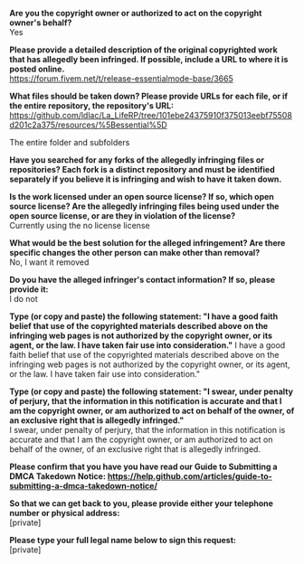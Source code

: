 **Are you the copyright owner or authorized to act on the copyright owner's behalf?**  
Yes  

**Please provide a detailed description of the original copyrighted work that has allegedly been infringed. If possible, include a URL to where it is posted online.**  
https://forum.fivem.net/t/release-essentialmode-base/3665  

**What files should be taken down? Please provide URLs for each file, or if the entire repository, the repository's URL:**     https://github.com/ldlac/La_LifeRP/tree/101ebe24375910f375013eebf75508d201c2a375/resources/%5Bessential%5D  

The entire folder and subfolders  

**Have you searched for any forks of the allegedly infringing files or repositories? Each fork is a distinct repository and must be identified separately if you believe it is infringing and wish to have it taken down.**    

**Is the work licensed under an open source license? If so, which open source license? Are the allegedly infringing files being used under the open source license, or are they in violation of the license?**    
Currently using the no license license

**What would be the best solution for the alleged infringement? Are there specific changes the other person can make other than removal?**   
No, I want it removed

**Do you have the alleged infringer's contact information? If so, please provide it:**  
I do not

**Type (or copy and paste) the following statement: "I have a good faith belief that use of the copyrighted materials described above on the infringing web pages is not authorized by the copyright owner, or its agent, or the law. I have taken fair use into consideration."**   I have a good faith belief that use of the copyrighted materials described above on the infringing web pages is not authorized by the copyright owner, or its agent, or the law. I have taken fair use into consideration."

**Type (or copy and paste) the following statement: "I swear, under penalty of perjury, that the information in this notification is accurate and that I am the copyright owner, or am authorized to act on behalf of the owner, of an exclusive right that is allegedly infringed."**  
I swear, under penalty of perjury, that the information in this notification is accurate and that I am the copyright owner, or am authorized to act on behalf of the owner, of an exclusive right that is allegedly infringed.

**Please confirm that you have you have read our Guide to Submitting a DMCA Takedown Notice: https://help.github.com/articles/guide-to-submitting-a-dmca-takedown-notice/**  

**So that we can get back to you, please provide either your telephone number or physical address:**  
[private]  

**Please type your full legal name below to sign this request:**  
[private]
